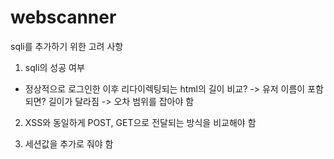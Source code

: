 # webscanner

sqli를 추가하기 위한 고려 사항

1. sqli의 성공 여부
- 정상적으로 로그인한 이후 리다이렉팅되는 html의 길이 비교?
-> 유저 이름이 포함되면? 길이가 달라짐
-> 오차 범위를 잡아야 함

2. XSS와 동일하게 POST, GET으로 전달되는 방식을 비교해야 함

3. 세션값을 추가로 줘야 함
